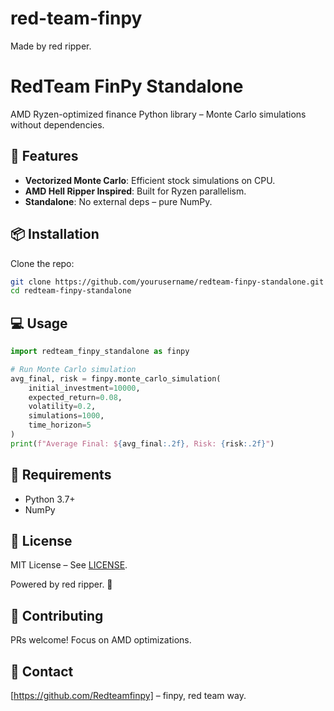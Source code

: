 # red-team-finpy
Made by red ripper.
# RedTeam FinPy Standalone

AMD Ryzen-optimized finance Python library – Monte Carlo simulations without dependencies.

## 🚀 Features
- **Vectorized Monte Carlo**: Efficient stock simulations on CPU.
- **AMD Hell Ripper Inspired**: Built for Ryzen parallelism.
- **Standalone**: No external deps – pure NumPy.

## 📦 Installation
Clone the repo:
```bash
git clone https://github.com/yourusername/redteam-finpy-standalone.git
cd redteam-finpy-standalone
```

## 💻 Usage
```python
import redteam_finpy_standalone as finpy

# Run Monte Carlo simulation
avg_final, risk = finpy.monte_carlo_simulation(
    initial_investment=10000,
    expected_return=0.08,
    volatility=0.2,
    simulations=1000,
    time_horizon=5
)
print(f"Average Final: ${avg_final:.2f}, Risk: {risk:.2f}")
```

## 🔧 Requirements
- Python 3.7+
- NumPy

## 📄 License
MIT License – See [LICENSE](LICENSE).

Powered by red ripper. 🚀

## 🤝 Contributing
PRs welcome! Focus on AMD optimizations.

## 📧 Contact
[https://github.com/Redteamfinpy] – finpy, red team way. 
